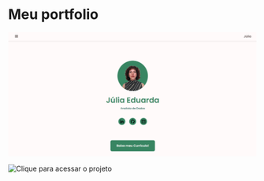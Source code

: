 <h1>Meu portfolio</h1>

![Preview](https://github.com/juliaeduarda-rg/Site-Portfolio/blob/main/Portfolio/preview.png)

![Clique para acessar o projeto](https://site-portfolio-six.vercel.app/#works)
